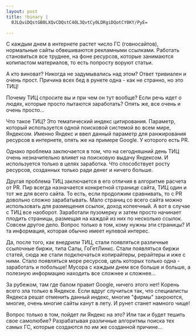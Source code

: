 ```yaml
--- 
layout: post
title: !binary |
  0JLQviDQstGB0LXQvCDQstC40L3QvtCy0LDRgiDQotCY0KY/PyE=

---
```

С каждым днем в интернете растет число ГС (говносайтов), нормальные сайты обвешиваются рекламными ссылками. Работать становиться все труднее, на фоне ресурсов, которые занимаются копипастом материалов, то есть попросту воруют статьи.

А кто виноват? Никогда не задумывались над этом? Ответ тривиален и очень прост. Причина всех бед в рунете одна - как не странно, но это ТИЦ!

Почему ТИЦ спросите вы и при чем он тут вообще? Если речь идет о людях, которые просто пытаются заработать? Опять же, все очень и очень просто...

<!--more-->

Что такое ТИЦ? Это тематический индекс цитирования. Параметр, который используется одной поисковой системой во всем мире, Яндексом. Именно Яндекс и ввел данный параметр для ранжирования ресурсов в интернете, опять же на примере Google. У которого есть PR.

Однако проблема заключается в том, что на сегодняшний день ТИЦ очень незначительно влияет на поисковую выдачу Яндексом. И используется только в целях заработка. Что способствует росту ресурсов, созданных только ради денег и ничего больше.

Другая проблема ТИЦ заключается в его отличия в алгоритме расчета от PR. Пир всегда назначается конкретной странице сайта, ТИЦ один и тот же для всего сайта. То есть, если продолжим сравнивать, то с PR довольно сложно зарабатывать. Мало страниц со всего сайта можно использовать для размещения ссылок, доход копеечный. А вот в случае с ТИЦ все наоборот. Заработали пузомерку и затем просто начинает плодить страницы, размещая на каждой из них по несколько ссылок. Совсем другое дело. Вопрос только в том, кому нужны эти страницы? И та информация, которая обычно имеет нулевой интерес.

Да, после того, как внедрили ТИЦ, стали появляться различные ссылочные биржи, типа Сапы, ГоГетЛинкс. Стали появляться биржи статей, сюда же стали подключаться копирайтеры, рерайтеры и иже с ними. Стало появляться море ресурсов, цель которых только одна - заработать и побольше! Мусора с каждым днем все больше и больше, а полезную информацию находить все сложнее и сложнее...

За рубежом, там где балом правит Google, ничего этого нет! Корень всего зла только в Яндексе. Если вдруг случиться так, что специалисты Яндекса решат отменить данный индекс, многие "фирмы" закроются, многие, очень многие сайты канут в лету. И рунет станет намного чище!

Вопрос только в том, пойдет ли Яндекс на это? Или так и будет тешить свое самолюбие? Разрабатывая различные алгоритмы поиска тех самых ГС, которые создаются по им же созданной причине...
